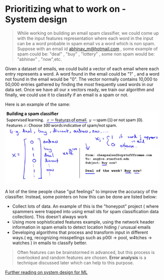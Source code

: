 # Prioritizing what to work on - System design

> While working on building an email spam classifier, we could come up with the input features representation where each word in the input can be a word probable in spam email vs a word which is non spam. Suppose with an email id abhinav_m@hotmail.com , some example of spam could be: "deal" , "buy" , "lottery" , some non spam would be: "abhinav" , "now",etc.

Given a dataset of emails, we could build a vector of each email where each entry represents a word. A word found in the email could be "1" , and a word not found in the email would be "0". The vector normally contains 10,000 to 50,000 entries gathered by finding the most frequently used words in our data set. Once we have all our x vectors ready, we train our algorithm and finally, we could use it to classify if an email is a spam or not.

Here is an example of the same:

![Machine learning sys design example](images/machine-learning-system-design.png)

A lot of the time people chase "gut feelings" to improve the accuracy of the classifier. Instead, some pointers on how this can be done are listed below:

- Collect lots of data. An example of this is the "honeypot" project ( where spammers were trapped into using email ids for spam classification data collection). This doesn't always work
- Using more sophisticated features example, using the network header information in spam emails to detect location hiding / unusual emails
- Developing algorithms that process and transform input in different ways.( eg, recognizing misspellings such as p00l -> pool, w4tches -> watches ) in emails to classify better.

> Often features can be brainstormed in advanced, but this process is overlooked and random features are chosen. **Error analysis** is a technique discussed later which can help to this purpose.

[Further reading on system design for ML](https://www.coursera.org/learn/machine-learning/supplement/0uu7a/prioritizing-what-to-work-on)
